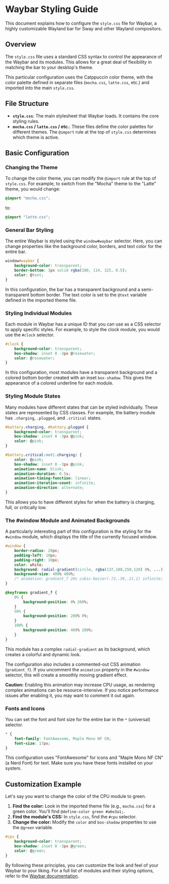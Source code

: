 # Waybar Styling Guide

This document explains how to configure the `style.css` file for Waybar, a highly customizable Wayland bar for Sway and other Wayland compositors.

## Overview

The `style.css` file uses a standard CSS syntax to control the appearance of the Waybar and its modules. This allows for a great deal of flexibility in matching the bar to your desktop's theme.

This particular configuration uses the Catppuccin color theme, with the color palette defined in separate files (`mocha.css`, `latte.css`, etc.) and imported into the main `style.css`.

## File Structure

*   **`style.css`**: The main stylesheet that Waybar loads. It contains the core styling rules.
*   **`mocha.css` / `latte.css` / etc.**: These files define the color palettes for different themes. The `@import` rule at the top of `style.css` determines which theme is active.

## Basic Configuration

### Changing the Theme

To change the color theme, you can modify the `@import` rule at the top of `style.css`. For example, to switch from the "Mocha" theme to the "Latte" theme, you would change:

```css
@import "mocha.css";
```

to:

```css
@import "latte.css";
```

### General Bar Styling

The entire Waybar is styled using the `window#waybar` selector. Here, you can change properties like the background color, borders, and text color for the entire bar.

```css
window#waybar {
    background-color: transparent;
    border-bottom: 3px solid rgba(100, 114, 125, 0.5);
    color: @text;
}
```

In this configuration, the bar has a transparent background and a semi-transparent bottom border. The text color is set to the `@text` variable defined in the imported theme file.

### Styling Individual Modules

Each module in Waybar has a unique ID that you can use as a CSS selector to apply specific styles. For example, to style the clock module, you would use the `#clock` selector.

```css
#clock {
    background-color: transparent;
    box-shadow: inset 0 -3px @rosewater;
    color: @rosewater;
}
```

In this configuration, most modules have a transparent background and a colored bottom border created with an inset `box-shadow`. This gives the appearance of a colored underline for each module.

### Styling Module States

Many modules have different states that can be styled individually. These states are represented by CSS classes. For example, the battery module has `.charging`, `.plugged`, and `.critical` states.

```css
#battery.charging, #battery.plugged {
    background-color: transparent;
    box-shadow: inset 0 -3px @pink;
    color: @pink;
}

#battery.critical:not(.charging) {
    color: @pink;
    box-shadow: inset 0 -3px @pink;
    animation-name: blink;
    animation-duration: 0.5s;
    animation-timing-function: linear;
    animation-iteration-count: infinite;
    animation-direction: alternate;
}
```

This allows you to have different styles for when the battery is charging, full, or critically low.

### The #window Module and Animated Backgrounds

A particularly interesting part of this configuration is the styling for the `#window` module, which displays the title of the currently focused window.

```css
#window {
    border-radius: 20px;
    padding-left: 10px;
    padding-right: 10px;
    color: white;
    background: radial-gradient(circle, rgba(137,180,250,120) 0%, ...); 
    background-size: 400% 400%;
    /* animation: gradient_f 20s cubic-bezier(.72,.39,.21,1) infinite; */
}

@keyframes gradient_f {
	0% {
		background-position: 0% 200%;
	}
	50% {
		background-position: 200% 0%;
	}
	100% {
		background-position: 400% 200%;
	}
}
```

This module has a complex `radial-gradient` as its background, which creates a colorful and dynamic look.

The configuration also includes a commented-out CSS animation (`gradient_f`). If you uncomment the `animation` property in the `#window` selector, this will create a smoothly moving gradient effect.

**Caution:** Enabling this animation may increase CPU usage, as rendering complex animations can be resource-intensive. If you notice performance issues after enabling it, you may want to comment it out again.

### Fonts and Icons

You can set the font and font size for the entire bar in the `*` (universal) selector.

```css
* {
    font-family: FontAwesome, Maple Mono NF CN;
    font-size: 17px;
}
```

This configuration uses "FontAwesome" for icons and "Maple Mono NF CN" (a Nerd Font) for text. Make sure you have these fonts installed on your system.

## Customization Example

Let's say you want to change the color of the CPU module to green.

1.  **Find the color:** Look in the imported theme file (e.g., `mocha.css`) for a green color. You'll find `@define-color green #a6e3a1;`.
2.  **Find the module's CSS:** In `style.css`, find the `#cpu` selector.
3.  **Change the color:** Modify the `color` and `box-shadow` properties to use the `@green` variable.

```css
#cpu {
    background-color: transparent;
    box-shadow: inset 0 -3px @green;
    color: @green;
}
```

By following these principles, you can customize the look and feel of your Waybar to your liking. For a full list of modules and their styling options, refer to the [Waybar documentation](https://github.com/Alexays/Waybar/wiki/Styling).

